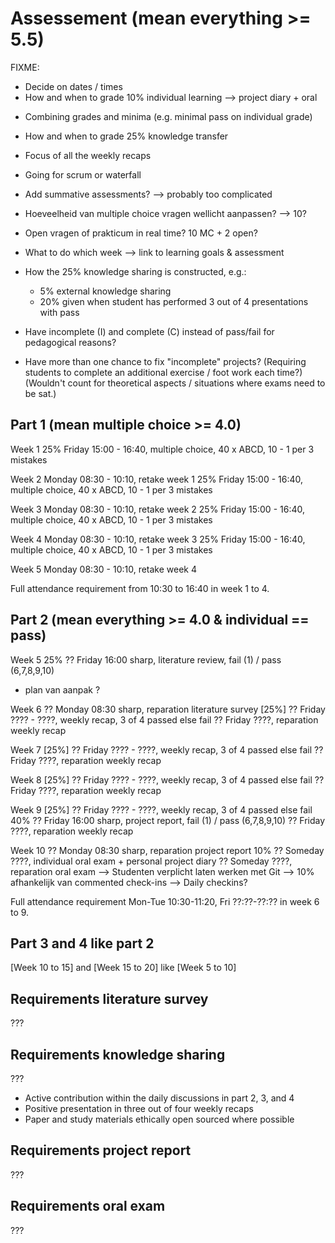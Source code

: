 # Assessement (mean everything >= 5.5)

FIXME:

- Decide on dates / times
- How and when to grade 10% individual learning --> project diary + oral
+ Combining grades and minima (e.g. minimal pass on individual grade)
- How and when to grade 25% knowledge transfer
- Focus of all the weekly recaps
- Going for scrum or waterfall
- Add summative assessments? --> probably too complicated
- Hoeveelheid van multiple choice vragen wellicht aanpassen? --> 10?
- Open vragen of prakticum in real time? 10 MC + 2 open?

- What to do which week --> link to learning goals & assessment
- How the 25% knowledge sharing is constructed, e.g.:
  - 5% external knowledge sharing
  - 20% given when student has performed 3 out of 4 presentations with pass

- Have incomplete (I) and complete (C) instead of pass/fail for pedagogical reasons?
- Have more than one chance to fix "incomplete" projects? (Requiring students to complete an additional exercise / foot work each time?) (Wouldn't count for theoretical aspects / situations where exams need to be sat.)

## Part 1 (mean multiple choice >= 4.0)

Week 1
25% Friday 15:00 - 16:40, multiple choice, 40 x ABCD, 10 - 1 per 3 mistakes

Week 2
Monday 08:30 - 10:10, retake week 1
25% Friday 15:00 - 16:40, multiple choice, 40 x ABCD, 10 - 1 per 3 mistakes

Week 3
Monday 08:30 - 10:10, retake week 2
25% Friday 15:00 - 16:40, multiple choice, 40 x ABCD, 10 - 1 per 3 mistakes

Week 4
Monday 08:30 - 10:10, retake week 3
25% Friday 15:00 - 16:40, multiple choice, 40 x ABCD, 10 - 1 per 3 mistakes

Week 5
Monday 08:30 - 10:10, retake week 4

Full attendance requirement from 10:30 to 16:40 in week 1 to 4.

## Part 2 (mean everything >= 4.0 & individual == pass)

Week 5
25% ?? Friday 16:00 sharp, literature review, fail (1) / pass (6,7,8,9,10)
+ plan van aanpak ?

Week 6
?? Monday 08:30 sharp, reparation literature survey
[25%] ?? Friday ???? - ????, weekly recap, 3 of 4 passed else fail
?? Friday ????, reparation weekly recap

Week 7
[25%] ?? Friday ???? - ????, weekly recap, 3 of 4 passed else fail
?? Friday ????, reparation weekly recap

Week 8
[25%] ?? Friday ???? - ????, weekly recap, 3 of 4 passed else fail
?? Friday ????, reparation weekly recap

Week 9
[25%] ?? Friday ???? - ????, weekly recap, 3 of 4 passed else fail
40% ?? Friday 16:00 sharp, project report, fail (1) / pass (6,7,8,9,10)
?? Friday ????, reparation weekly recap

Week 10
?? Monday 08:30 sharp, reparation project report
10% ?? Someday ????, individual oral exam + personal project diary
?? Someday ????, reparation oral exam
--> Studenten verplicht laten werken met Git
--> 10% afhankelijk van commented check-ins
--> Daily checkins?

Full attendance requirement Mon-Tue 10:30-11:20, Fri ??:??-??:?? in week 6 to 9.

## Part 3 and 4 like part 2

[Week 10 to 15] and [Week 15 to 20] like [Week 5 to 10]

## Requirements literature survey

???

## Requirements knowledge sharing

???

- Active contribution within the daily discussions in part 2, 3, and 4
- Positive presentation in three out of four weekly recaps
- Paper and study materials ethically open sourced where possible

## Requirements project report

???

## Requirements oral exam

???